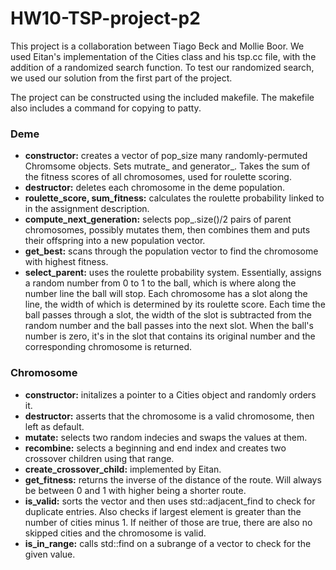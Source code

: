 # HW10-TSP-project-p2

This project is a collaboration between Tiago Beck and Mollie Boor. We used Eitan's implementation of the Cities class and his tsp.cc file, with the addition of a randomized search function. To test our randomized search, we used our solution from the first part of the project.

The project can be constructed using the included makefile. The makefile also includes a command for copying to patty.

### Deme
- **constructor:** creates a vector of pop_size many randomly-permuted Chromsome objects. Sets mutrate_ and generator_. Takes the sum of the fitness scores of all chromosomes, used for roulette scoring.
- **destructor:** deletes each chromosome in the deme population.
- **roulette_score, sum_fitness:** calculates the roulette probability linked to in the assignment description.
- **compute_next_generation:** selects pop_.size()/2 pairs of parent chromosomes, possibly mutates them, then combines them and puts their offspring into a new population vector.
- **get_best:** scans through the population vector to find the chromosome with highest fitness. 
- **select_parent:** uses the roulette probability system. Essentially, assigns a random number from 0 to 1 to the ball, which is where along the number line the ball will stop. Each chromosome has a slot along the line, the width of which is determined by its roulette score. Each time the ball passes through a slot, the width of the slot is subtracted from the random number and the ball passes into the next slot. When the ball's number is zero, it's in the slot that contains its original number and the corresponding chromosome is returned.

### Chromosome
- **constructor:** initalizes a pointer to a Cities object and randomly orders it.
- **destructor:** asserts that the chromosome is a valid chromosome, then left as default.
- **mutate:** selects two random indecies and swaps the values at them.
- **recombine:** selects a beginning and end index and creates two crossover children using that range.
- **create_crossover_child:** implemented by Eitan.
- **get_fitness:** returns the inverse of the distance of the route. Will always be between 0 and 1 with higher being a shorter route.
- **is_valid:** sorts the vector and then uses std::adjacent_find to check for duplicate entries. Also checks if largest element is greater than the number of cities minus 1. If neither of those are true, there are also no skipped cities and the chromosome is valid.
- **is_in_range:** calls std::find on a subrange of a vector to check for the given value.
